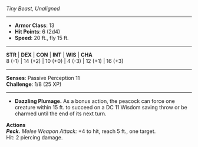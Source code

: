 _Tiny Beast, Unaligned_

---

- **Armor Class**: 13
- **Hit Points**: 6 (2d4)
- **Speed**: 20 ft., fly 15 ft.

---

**STR** | **DEX** | **CON** | **INT** | **WIS** | **CHA**  
8 (-1) | 14 (+2) | 10 (+0) | 4 (-3) | 12 (+1) | 16 (+3)

---

**Senses**: Passive Perception 11  
**Challenge**: 1/8 (25 XP)

---

- **Dazzling Plumage.** As a bonus action, the peacock can force one creature within 15 ft. to succeed on a DC 11 Wisdom saving throw or be charmed until the end of its next turn.

**Actions**  
_**Peck.**_ _Melee Weapon Attack:_ +4 to hit, reach 5 ft., one target.  
Hit: 2 piercing damage.